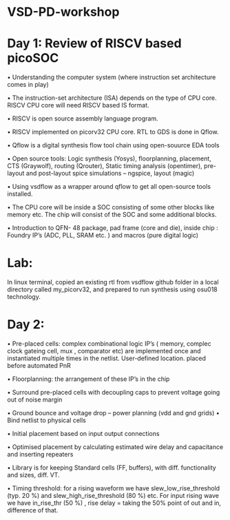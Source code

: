 # VSD-PD-workshop

# Day 1: Review of RISCV based picoSOC
•	Understanding the computer system (where instruction set architecture comes in play) 

•	The instruction-set architecture (ISA) depends on the type of CPU core. RISCV CPU core will need RISCV based IS format.

•	RISCV is open source assembly language program.

•	RISCV implemented on picorv32 CPU core. RTL to GDS is done in Qflow.

•	Qflow is a digital synthesis flow tool chain using open-souurce EDA tools

•	Open source tools: Logic synthesis (Yosys), floorplanning, placement, CTS (Graywolf), routing (Qrouter), Static timing analysis (opentimer), pre-layout and post-layout spice simulations – ngspice, layout (magic)

•	Using vsdflow as a wrapper around qflow to get all open-source tools installed.

•	The CPU core will be inside a SOC consisting of some other blocks like memory etc. The chip will consist of the SOC and some additional blocks.

•	Introduction to QFN- 48 package, pad frame (core and die), inside chip : Foundry IP’s (ADC, PLL, SRAM etc. ) and macros (pure digital logic)

# Lab: 
In linux terminal, copied an existing rtl from vsdflow github folder in a local directory called my_picorv32, and prepared to run synthesis using osu018 technology. 

# Day 2: 

•	Pre-placed cells: complex combinational logic IP’s ( memory, complec clock gateing cell, mux , comparator etc) are implemented once and instantiated multiple times in the netlist. User-defined location. placed before automated PnR

•	Floorplanning: the arrangement of these IP’s in the chip 

•	Surround pre-placed cells with decoupling caps to prevent voltage going out of noise margin 

•	Ground bounce and voltage drop – power planning (vdd and gnd grids)
•	Bind netlist to physical cells

•	Initial placement based on input output connections

•	Optimised placement by calculating estimated wire delay and capacitance and inserting repeaters

•	Library is for keeping Standard cells (FF, buffers), with diff. functionality and sizes, diff. VT.

•	Timing threshold: for a rising waveform we have slew_low_rise_threshold (typ. 20 %) and slew_high_rise_threshold (80 %) etc.  For input rising wave we have in_rise_thr (50 %) , rise delay = taking the 50% point of out and in, difference of that.
